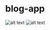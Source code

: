 # blog-app
![alt text](https://i.imgur.com/JXyMP3h.png)
![alt text](https://i.imgur.com/7xXDWMo.png)
